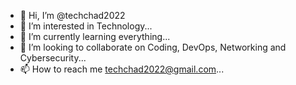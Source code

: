 - 👋 Hi, I’m @techchad2022
- 👀 I’m interested in Technology...
- 🌱 I’m currently learning everything...
- 💞️ I’m looking to collaborate on Coding, DevOps, Networking and Cybersecurity...
- 📫 How to reach me techchad2022@gmail.com...

<!---
techchad2022/techchad2022 is a ✨ special ✨ repository because its `README.md` (this file) appears on your GitHub profile.
You can click the Preview link to take a look at your changes.
--->
